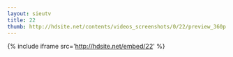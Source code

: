 ```yaml
---
layout: sieutv
title: 22
thumb: http://hdsite.net/contents/videos_screenshots/0/22/preview_360p.mp4.jpg
---
```

{% include iframe src='http://hdsite.net/embed/22' %}
 
